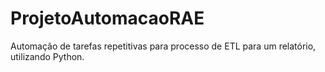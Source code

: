 # ProjetoAutomacaoRAE
Automação de tarefas repetitivas para processo de ETL para um relatório,  utilizando Python.
